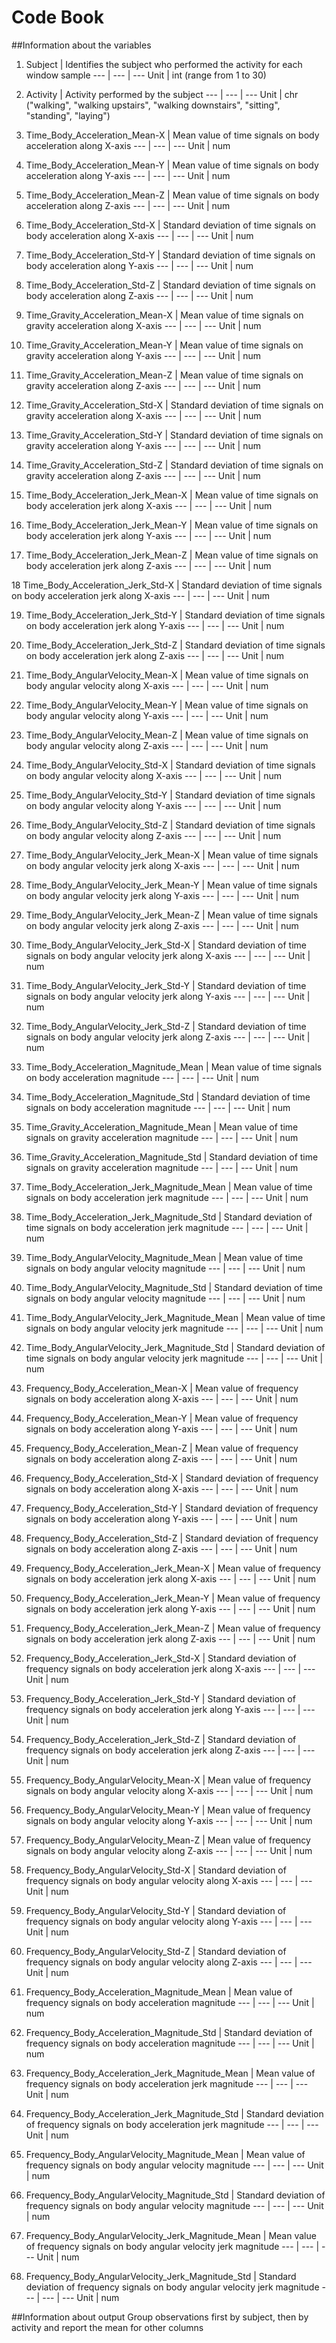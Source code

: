 Code Book
=========

##Information about the variables
1. Subject | Identifies the subject who performed the activity for each window sample
--- | --- | ---
Unit | int (range from 1 to 30)

2. Activity | Activity performed by the subject
--- | --- | ---
Unit | chr ("walking", "walking upstairs", "walking downstairs", "sitting", "standing", "laying")

3. Time_Body_Acceleration_Mean-X | Mean value of time signals on body acceleration along X-axis
--- | --- | ---
Unit | num

4. Time_Body_Acceleration_Mean-Y | Mean value of time signals on body acceleration along Y-axis
--- | --- | ---
Unit | num

5. Time_Body_Acceleration_Mean-Z | Mean value of time signals on body acceleration along Z-axis
--- | --- | ---
Unit | num

6. Time_Body_Acceleration_Std-X | Standard deviation of time signals on body acceleration along X-axis
--- | --- | ---
Unit | num

7. Time_Body_Acceleration_Std-Y | Standard deviation of time signals on body acceleration along Y-axis
--- | --- | ---
Unit | num

8. Time_Body_Acceleration_Std-Z | Standard deviation of time signals on body acceleration along Z-axis
--- | --- | ---
Unit | num

9. Time_Gravity_Acceleration_Mean-X | Mean value of time signals on gravity acceleration along X-axis
--- | --- | ---
Unit | num

10. Time_Gravity_Acceleration_Mean-Y | Mean value of time signals on gravity acceleration along Y-axis
--- | --- | ---
Unit | num

11. Time_Gravity_Acceleration_Mean-Z | Mean value of time signals on gravity acceleration along Z-axis
--- | --- | ---
Unit | num

12. Time_Gravity_Acceleration_Std-X | Standard deviation of time signals on gravity acceleration along X-axis
--- | --- | ---
Unit | num

13. Time_Gravity_Acceleration_Std-Y | Standard deviation of time signals on gravity acceleration along Y-axis
--- | --- | ---
Unit | num

14. Time_Gravity_Acceleration_Std-Z | Standard deviation of time signals on gravity acceleration along Z-axis
--- | --- | ---
Unit | num

15. Time_Body_Acceleration_Jerk_Mean-X | Mean value of time signals on body acceleration jerk along X-axis
--- | --- | ---
Unit | num

16. Time_Body_Acceleration_Jerk_Mean-Y | Mean value of time signals on body acceleration jerk along Y-axis
--- | --- | ---
Unit | num

17. Time_Body_Acceleration_Jerk_Mean-Z | Mean value of time signals on body acceleration jerk along Z-axis
--- | --- | ---
Unit | num

18 Time_Body_Acceleration_Jerk_Std-X | Standard deviation of time signals on body acceleration jerk along X-axis
--- | --- | ---
Unit | num

19. Time_Body_Acceleration_Jerk_Std-Y | Standard deviation of time signals on body acceleration jerk along Y-axis
--- | --- | ---
Unit | num

20. Time_Body_Acceleration_Jerk_Std-Z | Standard deviation of time signals on body acceleration jerk along Z-axis
--- | --- | ---
Unit | num

21. Time_Body_AngularVelocity_Mean-X | Mean value of time signals on body angular velocity along X-axis
--- | --- | ---
Unit | num

22. Time_Body_AngularVelocity_Mean-Y | Mean value of time signals on body angular velocity along Y-axis
--- | --- | ---
Unit | num

23. Time_Body_AngularVelocity_Mean-Z | Mean value of time signals on body angular velocity along Z-axis
--- | --- | ---
Unit | num

24. Time_Body_AngularVelocity_Std-X | Standard deviation of time signals on body angular velocity along X-axis
--- | --- | ---
Unit | num

25. Time_Body_AngularVelocity_Std-Y | Standard deviation of time signals on body angular velocity along Y-axis
--- | --- | ---
Unit | num

26. Time_Body_AngularVelocity_Std-Z | Standard deviation of time signals on body angular velocity along Z-axis
--- | --- | ---
Unit | num

27. Time_Body_AngularVelocity_Jerk_Mean-X | Mean value of time signals on body angular velocity jerk along X-axis
--- | --- | ---
Unit | num

28. Time_Body_AngularVelocity_Jerk_Mean-Y | Mean value of time signals on body angular velocity jerk along Y-axis
--- | --- | ---
Unit | num

29. Time_Body_AngularVelocity_Jerk_Mean-Z | Mean value of time signals on body angular velocity jerk along Z-axis
--- | --- | ---
Unit | num

30. Time_Body_AngularVelocity_Jerk_Std-X | Standard deviation of time signals on body angular velocity jerk along X-axis
--- | --- | ---
Unit | num

31. Time_Body_AngularVelocity_Jerk_Std-Y | Standard deviation of time signals on body angular velocity jerk along Y-axis
--- | --- | ---
Unit | num

32. Time_Body_AngularVelocity_Jerk_Std-Z | Standard deviation of time signals on body angular velocity jerk along Z-axis
--- | --- | ---
Unit | num

33. Time_Body_Acceleration_Magnitude_Mean | Mean value of time signals on body acceleration magnitude
--- | --- | ---
Unit | num

34. Time_Body_Acceleration_Magnitude_Std | Standard deviation of time signals on body acceleration magnitude
--- | --- | ---
Unit | num

35. Time_Gravity_Acceleration_Magnitude_Mean | Mean value of time signals on gravity acceleration magnitude
--- | --- | ---
Unit | num

36. Time_Gravity_Acceleration_Magnitude_Std | Standard deviation of time signals on gravity acceleration magnitude
--- | --- | ---
Unit | num

37. Time_Body_Acceleration_Jerk_Magnitude_Mean | Mean value of time signals on body acceleration jerk magnitude
--- | --- | ---
Unit | num

38. Time_Body_Acceleration_Jerk_Magnitude_Std | Standard deviation of time signals on body acceleration jerk magnitude
--- | --- | ---
Unit | num

39. Time_Body_AngularVelocity_Magnitude_Mean | Mean value of time signals on body angular velocity magnitude
--- | --- | ---
Unit | num

40. Time_Body_AngularVelocity_Magnitude_Std | Standard deviation of time signals on body angular velocity magnitude
--- | --- | ---
Unit | num

41. Time_Body_AngularVelocity_Jerk_Magnitude_Mean | Mean value of time signals on body angular velocity jerk magnitude
--- | --- | ---
Unit | num

42. Time_Body_AngularVelocity_Jerk_Magnitude_Std | Standard deviation of time signals on body angular velocity jerk magnitude
--- | --- | ---
Unit | num

43. Frequency_Body_Acceleration_Mean-X | Mean value of frequency signals on body acceleration along X-axis
--- | --- | ---
Unit | num

44. Frequency_Body_Acceleration_Mean-Y | Mean value of frequency signals on body acceleration along Y-axis
--- | --- | ---
Unit | num

45. Frequency_Body_Acceleration_Mean-Z | Mean value of frequency signals on body acceleration along Z-axis
--- | --- | ---
Unit | num

46. Frequency_Body_Acceleration_Std-X | Standard deviation of frequency signals on body acceleration along X-axis
--- | --- | ---
Unit | num

47. Frequency_Body_Acceleration_Std-Y | Standard deviation of frequency signals on body acceleration along Y-axis
--- | --- | ---
Unit | num

48. Frequency_Body_Acceleration_Std-Z | Standard deviation of frequency signals on body acceleration along Z-axis
--- | --- | ---
Unit | num

49. Frequency_Body_Acceleration_Jerk_Mean-X | Mean value of frequency signals on body acceleration jerk along X-axis
--- | --- | ---
Unit | num

50. Frequency_Body_Acceleration_Jerk_Mean-Y | Mean value of frequency signals on body acceleration jerk along Y-axis
--- | --- | ---
Unit | num

51. Frequency_Body_Acceleration_Jerk_Mean-Z | Mean value of frequency signals on body acceleration jerk along Z-axis
--- | --- | ---
Unit | num

52. Frequency_Body_Acceleration_Jerk_Std-X | Standard deviation of frequency signals on body acceleration jerk along X-axis
--- | --- | ---
Unit | num

53. Frequency_Body_Acceleration_Jerk_Std-Y | Standard deviation of frequency signals on body acceleration jerk along Y-axis
--- | --- | ---
Unit | num

54. Frequency_Body_Acceleration_Jerk_Std-Z | Standard deviation of frequency signals on body acceleration jerk along Z-axis
--- | --- | ---
Unit | num

55. Frequency_Body_AngularVelocity_Mean-X | Mean value of frequency signals on body angular velocity along X-axis
--- | --- | ---
Unit | num

56. Frequency_Body_AngularVelocity_Mean-Y | Mean value of frequency signals on body angular velocity along Y-axis
--- | --- | ---
Unit | num

57. Frequency_Body_AngularVelocity_Mean-Z | Mean value of frequency signals on body angular velocity along Z-axis
--- | --- | ---
Unit | num

58. Frequency_Body_AngularVelocity_Std-X | Standard deviation of frequency signals on body angular velocity along X-axis
--- | --- | ---
Unit | num

59. Frequency_Body_AngularVelocity_Std-Y | Standard deviation of frequency signals on body angular velocity along Y-axis
--- | --- | ---
Unit | num

60. Frequency_Body_AngularVelocity_Std-Z | Standard deviation of frequency signals on body angular velocity along Z-axis
--- | --- | ---
Unit | num

61. Frequency_Body_Acceleration_Magnitude_Mean | Mean value of frequency signals on body acceleration magnitude
--- | --- | ---
Unit | num

62. Frequency_Body_Acceleration_Magnitude_Std | Standard deviation of frequency signals on body acceleration magnitude
--- | --- | ---
Unit | num

63. Frequency_Body_Acceleration_Jerk_Magnitude_Mean | Mean value of frequency signals on body acceleration jerk magnitude
--- | --- | ---
Unit | num

64. Frequency_Body_Acceleration_Jerk_Magnitude_Std | Standard deviation of frequency signals on body acceleration jerk magnitude
--- | --- | ---
Unit | num

65. Frequency_Body_AngularVelocity_Magnitude_Mean | Mean value of frequency signals on body angular velocity magnitude
--- | --- | ---
Unit | num

66. Frequency_Body_AngularVelocity_Magnitude_Std | Standard deviation of frequency signals on body angular velocity magnitude
--- | --- | ---
Unit | num

67. Frequency_Body_AngularVelocity_Jerk_Magnitude_Mean | Mean value of frequency signals on body angular velocity jerk magnitude
--- | --- | ---
Unit | num

68. Frequency_Body_AngularVelocity_Jerk_Magnitude_Std | Standard deviation of frequency signals on body angular velocity jerk magnitude
--- | --- | ---
Unit | num


##Information about output
Group observations first by subject, then by activity and report the mean for other columns

